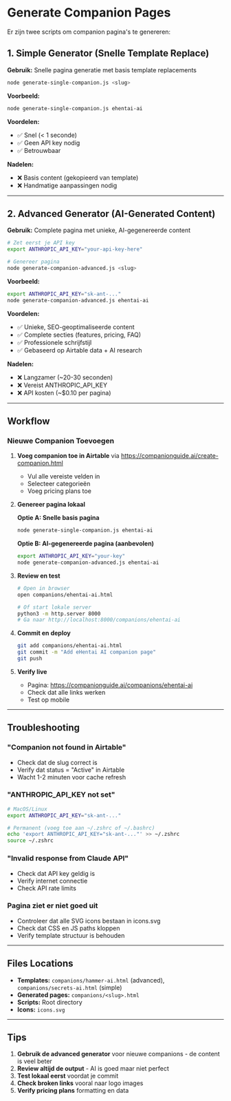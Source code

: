 # Generate Companion Pages

Er zijn twee scripts om companion pagina's te genereren:

## 1. Simple Generator (Snelle Template Replace)

**Gebruik:** Snelle pagina generatie met basis template replacements

```bash
node generate-single-companion.js <slug>
```

**Voorbeeld:**
```bash
node generate-single-companion.js ehentai-ai
```

**Voordelen:**
- ✅ Snel (< 1 seconde)
- ✅ Geen API key nodig
- ✅ Betrouwbaar

**Nadelen:**
- ❌ Basis content (gekopieerd van template)
- ❌ Handmatige aanpassingen nodig

---

## 2. Advanced Generator (AI-Generated Content)

**Gebruik:** Complete pagina met unieke, AI-gegenereerde content

```bash
# Zet eerst je API key
export ANTHROPIC_API_KEY="your-api-key-here"

# Genereer pagina
node generate-companion-advanced.js <slug>
```

**Voorbeeld:**
```bash
export ANTHROPIC_API_KEY="sk-ant-..."
node generate-companion-advanced.js ehentai-ai
```

**Voordelen:**
- ✅ Unieke, SEO-geoptimaliseerde content
- ✅ Complete secties (features, pricing, FAQ)
- ✅ Professionele schrijfstijl
- ✅ Gebaseerd op Airtable data + AI research

**Nadelen:**
- ❌ Langzamer (~20-30 seconden)
- ❌ Vereist ANTHROPIC_API_KEY
- ❌ API kosten (~$0.10 per pagina)

---

## Workflow

### Nieuwe Companion Toevoegen

1. **Voeg companion toe in Airtable** via https://companionguide.ai/create-companion.html
   - Vul alle vereiste velden in
   - Selecteer categorieën
   - Voeg pricing plans toe

2. **Genereer pagina lokaal**

   **Optie A: Snelle basis pagina**
   ```bash
   node generate-single-companion.js ehentai-ai
   ```

   **Optie B: AI-gegenereerde pagina (aanbevolen)**
   ```bash
   export ANTHROPIC_API_KEY="your-key"
   node generate-companion-advanced.js ehentai-ai
   ```

3. **Review en test**
   ```bash
   # Open in browser
   open companions/ehentai-ai.html

   # Of start lokale server
   python3 -m http.server 8000
   # Ga naar http://localhost:8000/companions/ehentai-ai
   ```

4. **Commit en deploy**
   ```bash
   git add companions/ehentai-ai.html
   git commit -m "Add eHentai AI companion page"
   git push
   ```

5. **Verify live**
   - Pagina: https://companionguide.ai/companions/ehentai-ai
   - Check dat alle links werken
   - Test op mobile

---

## Troubleshooting

### "Companion not found in Airtable"
- Check dat de slug correct is
- Verify dat status = "Active" in Airtable
- Wacht 1-2 minuten voor cache refresh

### "ANTHROPIC_API_KEY not set"
```bash
# MacOS/Linux
export ANTHROPIC_API_KEY="sk-ant-..."

# Permanent (voeg toe aan ~/.zshrc of ~/.bashrc)
echo 'export ANTHROPIC_API_KEY="sk-ant-..."' >> ~/.zshrc
source ~/.zshrc
```

### "Invalid response from Claude API"
- Check dat API key geldig is
- Verify internet connectie
- Check API rate limits

### Pagina ziet er niet goed uit
- Controleer dat alle SVG icons bestaan in icons.svg
- Check dat CSS en JS paths kloppen
- Verify template structuur is behouden

---

## Files Locations

- **Templates:** `companions/hammer-ai.html` (advanced), `companions/secrets-ai.html` (simple)
- **Generated pages:** `companions/<slug>.html`
- **Scripts:** Root directory
- **Icons:** `icons.svg`

---

## Tips

1. **Gebruik de advanced generator** voor nieuwe companions - de content is veel beter
2. **Review altijd de output** - AI is goed maar niet perfect
3. **Test lokaal eerst** voordat je commit
4. **Check broken links** vooral naar logo images
5. **Verify pricing plans** formatting en data
